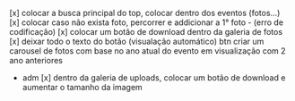 [x] colocar a busca principal do top, colocar dentro dos eventos (fotos...)
[x] colocar caso não exista foto, percorrer e addicionar a 1° foto - (erro de codificação)
[x] colocar um botão de download dentro da galeria de fotos
[x] deixar todo o texto do botão (visualação automático) btn
criar um carousel de fotos com base no ano atual do evento em visualização com 2 ano anteriores

- adm
  [x] dentro da galeria de uploads, colocar um botão de download e aumentar o tamanho da imagem
